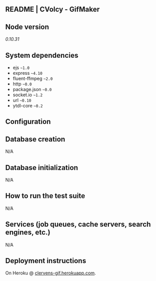 README | CVolcy - GifMaker
----

## Node version

*0.10.31*

## System dependencies

- ejs `~1.0`  
- express `~4.10`  
- fluent-ffmpeg `~2.0`  
- http `~0.0`  
- package.json `~0.0`  
- socket.io `~1.2`  
- url `~0.10`  
- ytdl-core `~0.2`  

## Configuration

## Database creation

N/A

## Database initialization

N/A

## How to run the test suite

N/A

## Services (job queues, cache servers, search engines, etc.)

N/A

## Deployment instructions

On Heroku @ [clervens-gif.herokuapp.com](http://clervens-gif.herokuapp.com/).
